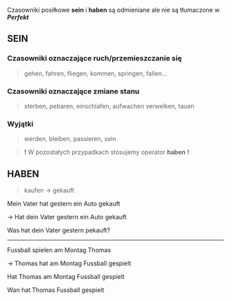 Czasowniki posiłkowe **sein** i **haben** są odmieniane ale nie są tłumaczone w ***Perfekt***

## SEIN

### Czasowniki oznaczające __ruch/przemieszczanie się__

> gehen, fahren,
> fliegen, kommen,
> springen, fallen...

### Czasowniki oznaczające zmiane __stanu__

> sterben, pebaren,
> einschlafen, aufwachen
> verwelken, tauen

### Wyjątki

> werden, bleiben,
> passieren, sein

> **!** W pozostałych przypadkach stosujemy operator **haben** **!**

## HABEN

> kaufen -> gekauft

Mein Vater hat gestern ein Auto gekauft

-> Hat dein Vater gestern ein Auto gekauft

Was hat dein Vater gestern pekauft?

---

Fussball spielen am Montag Thomas

-> Thomas hat am Montag Fussball gespielt

Hat Thomas am Montag Fussball gespielt

Wan hat Thomas Fussball gespielt
